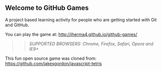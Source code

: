 ## Welcome to GitHub Games

A project based learning activity for people who are getting started with Git and GitHub.

You can play the game at: http://jherma4.github.io/github-games/

>> _*SUPPORTED BROWSERS*: Chrome, Firefox, Safari, Opera and IE9+_

This fun open source game was cloned from: https://github.com/jakesgordon/javascript-tetris
